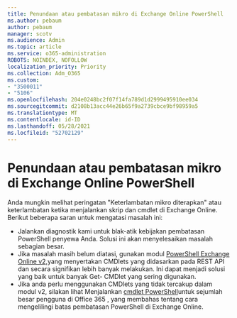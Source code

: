 ```yaml
---
title: Penundaan atau pembatasan mikro di Exchange Online PowerShell
ms.author: pebaum
author: pebaum
manager: scotv
ms.audience: Admin
ms.topic: article
ms.service: o365-administration
ROBOTS: NOINDEX, NOFOLLOW
localization_priority: Priority
ms.collection: Adm_O365
ms.custom:
- "3500011"
- "5106"
ms.openlocfilehash: 204e0248bc2f07f14fa789d1d2999495910ee034
ms.sourcegitcommit: d2108b13acc44e26b65f9a2739cbce9bf98959a5
ms.translationtype: MT
ms.contentlocale: id-ID
ms.lasthandoff: 05/28/2021
ms.locfileid: "52702129"
---
```

# <a name="micro-delays-or-throttling-in-exchange-online-powershell"></a>Penundaan atau pembatasan mikro di Exchange Online PowerShell

Anda mungkin melihat peringatan "Keterlambatan mikro diterapkan" atau keterlambatan ketika menjalankan skrip dan cmdlet di Exchange Online. Berikut beberapa saran untuk mengatasi masalah ini:

- Jalankan diagnostik kami untuk blak-atik kebijakan pembatasan PowerShell penyewa Anda. Solusi ini akan menyelesaikan masalah sebagian besar.
- Jika masalah masih belum diatasi, gunakan modul [PowerShell Exchange Online v2,](/powershell/exchange/exchange-online/exchange-online-powershell-v2/exchange-online-powershell-v2?view=exchange-ps&preserve-view=true)yang menyertakan CMDlets yang didasarkan pada REST API dan secara signifikan lebih banyak melakukan. Ini dapat menjadi solusi yang baik untuk banyak Get- CMDlet yang sering digunakan.
- Jika anda perlu menggunakan CMDlets yang tidak tercakup dalam modul v2, silakan lihat Menjalankan [cmdlet PowerShell](https://techcommunity.microsoft.com/t5/exchange-team-blog/updated-running-powershell-cmdlets-for-large-numbers-of-users-in/ba-p/1000628#)untuk sejumlah besar pengguna di Office 365 , yang membahas tentang cara mengelilingi batas pembatasan PowerShell di Exchange Online.
